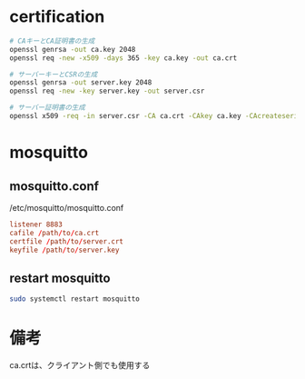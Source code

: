 # certification
```bash
# CAキーとCA証明書の生成
openssl genrsa -out ca.key 2048
openssl req -new -x509 -days 365 -key ca.key -out ca.crt

# サーバーキーとCSRの生成
openssl genrsa -out server.key 2048
openssl req -new -key server.key -out server.csr

# サーバー証明書の生成
openssl x509 -req -in server.csr -CA ca.crt -CAkey ca.key -CAcreateserial -out server.crt -days 365
```


# mosquitto
## mosquitto.conf
/etc/mosquitto/mosquitto.conf
```conf
listener 8883
cafile /path/to/ca.crt
certfile /path/to/server.crt
keyfile /path/to/server.key
```

## restart mosquitto
```bash
sudo systemctl restart mosquitto
```

# 備考
ca.crtは、クライアント側でも使用する